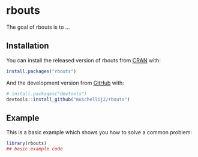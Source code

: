 
<!-- README.md is generated from README.Rmd. Please edit that file -->

# rbouts

<!-- badges: start -->

<!-- badges: end -->

The goal of rbouts is to …

## Installation

You can install the released version of rbouts from
[CRAN](https://CRAN.R-project.org) with:

``` r
install.packages("rbouts")
```

And the development version from [GitHub](https://github.com/) with:

``` r
# install.packages("devtools")
devtools::install_github("muschellij2/rbouts")
```

## Example

This is a basic example which shows you how to solve a common problem:

``` r
library(rbouts)
## basic example code
```
